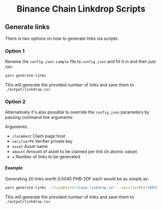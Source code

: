 <h1 align="center">Binance Chain Linkdrop Scripts</h1>


## Generate links

There is two options on how to generate links via scripts:

### Option 1

Rename the `config.json.sample` file to `config.json` and fill it in and then just run:

```sh
yarn generate-links
```

This will generate the provided number of links and save them to `./output/linkdrop.csv`


### Option 2

Alternatively it's also possible to override the `config.json` parameters by passing command line arguments:

Arguments:
- `claimHost` Claim page host
- `verifierPk` Verifier private key
- `asset` Asset name
- `amount` Amount of asset to be claimed per link (in atomic value)
- `n` Number of links to be generated

#### Example

Generating 20 links worth 0.0045 PHB-2DF each would be as simple as:

```bash
yarn generate-links --claimHost="claim.linkdrop.io" --verifierPk="VERIFIER_PK" --asset="PHB-2DF" --amount="450000" --n=20
```

This will generate the provided number of links and save them to `./output/linkdrop.csv`